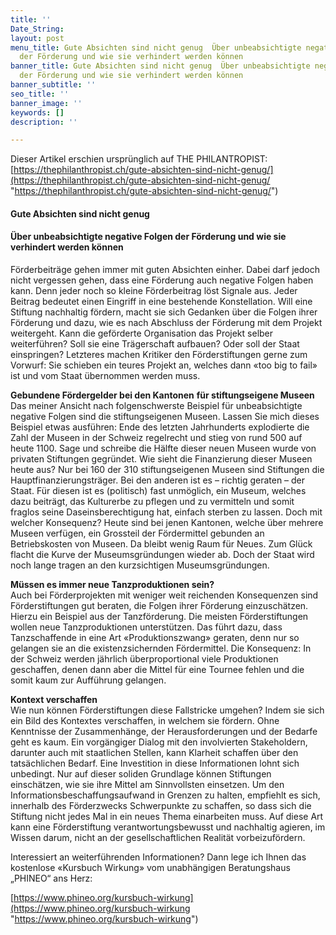 ```yaml
---
title: ''
Date_String: 
layout: post
menu_title: Gute Absichten sind nicht genug  Über unbeabsichtigte negative Folgen
  der Förderung und wie sie verhindert werden können
banner_title: Gute Absichten sind nicht genug  Über unbeabsichtigte negative Folgen
  der Förderung und wie sie verhindert werden können
banner_subtitle: ''
seo_title: ''
banner_image: ''
keywords: []
description: ''

---
```

Dieser Artikel erschien ursprünglich auf THE PHILANTROPIST: [https://thephilanthropist.ch/gute-absichten-sind-nicht-genug/](https://thephilanthropist.ch/gute-absichten-sind-nicht-genug/ "https://thephilanthropist.ch/gute-absichten-sind-nicht-genug/")

#### **Gute Absichten sind nicht genug**

#### **Über unbeabsichtigte negative Folgen der Förderung und wie sie verhindert werden können**

Förderbeiträge gehen immer mit guten Absichten einher. Dabei darf jedoch nicht vergessen gehen, dass eine Förderung auch negative Folgen haben kann. Denn jeder noch so kleine Förderbeitrag löst Signale aus. Jeder Beitrag bedeutet einen Eingriff in eine bestehende Konstellation. Will eine Stiftung nachhaltig fördern, macht sie sich Gedanken über die Folgen ihrer Förderung und dazu, wie es nach Abschluss der Förderung mit dem Projekt weitergeht. Kann die geförderte Organisation das Projekt selber weiterführen? Soll sie eine Trägerschaft aufbauen? Oder soll der Staat einspringen? Letzteres machen Kritiker den Förderstiftungen gerne zum Vorwurf: Sie schieben ein teures Projekt an, welches dann «too big to fail» ist und vom Staat übernommen werden muss.

**Gebundene Fördergelder bei den Kantonen** **für stiftungseigene Museen**  
Das meiner Ansicht nach folgenschwerste Beispiel für unbeabsichtigte negative Folgen sind die stiftungseigenen Museen. Lassen Sie mich dieses Beispiel etwas ausführen: Ende des letzten Jahrhunderts explodierte die Zahl der Museen in der Schweiz regelrecht und stieg von rund 500 auf heute 1100. Sage und schreibe die Hälfte dieser neuen Museen wurde von privaten Stiftungen gegründet. Wie sieht die Finanzierung dieser Museen heute aus? Nur bei 160 der 310 stiftungseigenen Museen sind Stiftungen die Hauptfinanzierungsträger. Bei den anderen ist es – richtig geraten – der Staat. Für diesen ist es (politisch) fast unmöglich, ein Museum, welches dazu beiträgt, das Kulturerbe zu pflegen und zu vermitteln und somit fraglos seine Daseinsberechtigung hat, einfach sterben zu lassen. Doch mit welcher Konsequenz? Heute sind bei jenen Kantonen, welche über mehrere Museen verfügen, ein Grossteil der Fördermittel gebunden an Betriebskosten von Museen. Da bleibt wenig Raum für Neues. Zum Glück flacht die Kurve der Museumsgründungen wieder ab. Doch der Staat wird noch lange tragen an den kurzsichtigen Museumsgründungen.

**Müssen es immer neue Tanzproduktionen sein?**  
Auch bei Förderprojekten mit weniger weit reichenden Konsequenzen sind Förderstiftungen gut beraten, die Folgen ihrer Förderung einzuschätzen. Hierzu ein Beispiel aus der Tanzförderung. Die meisten Förderstiftungen wollen neue Tanzproduktionen unterstützen. Das führt dazu, dass Tanzschaffende in eine Art «Produktionszwang» geraten, denn nur so gelangen sie an die existenzsichernden Fördermittel. Die Konsequenz: In der Schweiz werden jährlich überproportional viele Produktionen geschaffen, denen dann aber die Mittel für eine Tournee fehlen und die somit kaum zur Aufführung gelangen.

**Kontext verschaffen**  
Wie nun können Förderstiftungen diese Fallstricke umgehen? Indem sie sich ein Bild des Kontextes verschaffen, in welchem sie fördern. Ohne Kenntnisse der Zusammenhänge, der Herausforderungen und der Bedarfe geht es kaum. Ein vorgängiger Dialog mit den involvierten Stakeholdern, darunter auch mit staatlichen Stellen, kann Klarheit schaffen über den tatsächlichen Bedarf. Eine Investition in diese Informationen lohnt sich unbedingt. Nur auf dieser soliden Grundlage können Stiftungen einschätzen, wie sie ihre Mittel am Sinnvollsten einsetzen. Um den Informationsbeschaffungsaufwand in Grenzen zu halten, empfiehlt es sich, innerhalb des Förderzwecks Schwerpunkte zu schaffen, so dass sich die Stiftung nicht jedes Mal in ein neues Thema einarbeiten muss. Auf diese Art kann eine Förderstiftung verantwortungsbewusst und nachhaltig agieren, im Wissen darum, nicht an der gesellschaftlichen Realität vorbeizufördern.

Interessiert an weiterführenden Informationen? Dann lege ich Ihnen das kostenlose «Kursbuch Wirkung» vom unabhängigen Beratungshaus „PHINEO“ ans Herz:

[https://www.phineo.org/kursbuch-wirkung](https://www.phineo.org/kursbuch-wirkung "https://www.phineo.org/kursbuch-wirkung")